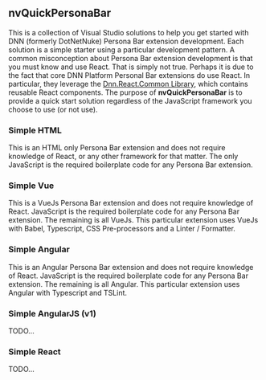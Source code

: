 ## nvQuickPersonaBar
This is a collection of Visual Studio solutions to help you get started with DNN (formerly DotNetNuke) Persona Bar extension development.
Each solution is a simple starter using a particular development pattern.  A common misconception about Persona Bar extension development
is that you must know and use React.  That is simply not true.  Perhaps it is due to the fact that core DNN Platform Personal Bar extensions 
do use React.  In particular, they leverage the [Dnn.React.Common Library](https://github.com/dnnsoftware/Dnn.React.Common), which contains 
reusable React components.  The purpose of **nvQuickPersonaBar** is to provide a quick start solution regardless of the JavaScript framework 
you choose to use (or not use).

### Simple HTML
This is an HTML only Persona Bar extension and does not require knowledge of React, or any other framework for that matter.  The only 
JavaScript is the required boilerplate code for any Persona Bar extension.

### Simple Vue
This is a VueJs Persona Bar extension and does not require knowledge of React.  JavaScript is the required boilerplate code for any Persona Bar extension.  The remaining is all VueJs.  This particular extension uses VueJs with Babel, Typescript, CSS Pre-processors and a Linter / Formatter.

### Simple Angular
This is an Angular Persona Bar extension and does not require knowledge of React.  JavaScript is the required boilerplate code for any Persona Bar extension.  The remaining is all Angular.  This particular extension uses Angular with Typescript and TSLint.

### Simple AngularJS (v1)
TODO...

### Simple React
TODO...